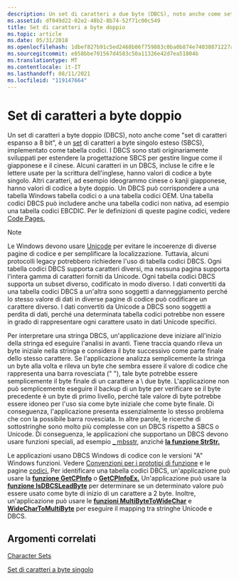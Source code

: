 ```yaml
---
description: Un set di caratteri a due byte (DBCS), noto anche come set di caratteri &\# 0034 espanso a 8 bit&0034;, è un set di caratteri a byte singolo esteso (SBCS), implementato come tabella \# codici.
ms.assetid: df049d22-02e2-48b2-8b74-52f71c00c549
title: Set di caratteri a byte doppio
ms.topic: article
ms.date: 05/31/2018
ms.openlocfilehash: 1dbef827b91c5ed2468b06f759883c0ba0b874e74038871227aabe0f65f1a046
ms.sourcegitcommit: e858bbe701567d4583c50a11326e42d7ea51804b
ms.translationtype: MT
ms.contentlocale: it-IT
ms.lasthandoff: 08/11/2021
ms.locfileid: "119147664"
---
```

# <a name="double-byte-character-sets"></a>Set di caratteri a byte doppio

Un set di caratteri a byte doppio (DBCS), noto anche come "set di caratteri espanso a 8 bit", è un [set](single-byte-character-sets.md) di caratteri a byte singolo esteso (SBCS), implementato come tabella codici. I DBCS sono stati originariamente sviluppati per estendere la progettazione SBCS per gestire lingue come il giapponese e il cinese. Alcuni caratteri in un DBCS, incluse le cifre e le lettere usate per la scrittura dell'inglese, hanno valori di codice a byte singolo. Altri caratteri, ad esempio ideogrammo cinese o kanji giapponese, hanno valori di codice a byte doppio. Un DBCS può corrispondere a una tabella Windows tabella codici o a una tabella codici OEM. Una tabella codici DBCS può includere anche una tabella codici non nativa, ad esempio una tabella codici EBCDIC. Per le definizioni di queste pagine codici, vedere [Code Pages.](code-pages.md)

> [!Note]  
> Le Windows devono usare [Unicode](unicode.md) per evitare le incoerenze di diverse pagine di codice e per semplificare la localizzazione. Tuttavia, alcuni protocolli legacy potrebbero richiedere l'uso di tabella codici DBCS. Ogni tabella codici DBCS supporta caratteri diversi, ma nessuna pagina supporta l'intera gamma di caratteri forniti da Unicode. Ogni tabella codici DBCS supporta un subset diverso, codificato in modo diverso. I dati convertiti da una tabella codici DBCS a un'altra sono soggetti a danneggiamento perché lo stesso valore di dati in diverse pagine di codice può codificare un carattere diverso. I dati convertiti da Unicode a DBCS sono soggetti a perdita di dati, perché una determinata tabella codici potrebbe non essere in grado di rappresentare ogni carattere usato in dati Unicode specifici.

 

Per interpretare una stringa DBCS, un'applicazione deve iniziare all'inizio della stringa ed eseguire l'analisi in avanti. Tiene traccia quando rileva un byte iniziale nella stringa e considera il byte successivo come parte finale dello stesso carattere. Se l'applicazione analizza semplicemente la stringa un byte alla volta e rileva un byte che sembra essere il valore di codice che rappresenta una barra rovesciata (" "), tale byte potrebbe essere semplicemente il byte finale di un carattere a \\ due byte. L'applicazione non può semplicemente eseguire il backup di un byte per verificare se il byte precedente è un byte di primo livello, perché tale valore di byte potrebbe essere idoneo per l'uso sia come byte iniziale che come byte finale. Di conseguenza, l'applicazione presenta essenzialmente lo stesso problema che con la possibile barra rovesciata. In altre parole, le ricerche di sottostringhe sono molto più complesse con un DBCS rispetto a SBCS o Unicode. Di conseguenza, le applicazioni che supportano un DBCS devono usare funzioni speciali, ad esempio [ \_ mbsstr](/cpp/c-runtime-library/reference/strstr-wcsstr-mbsstr-mbsstr-l), anziché [**la funzione StrStr.**](https://msdn.microsoft.com/library/z9da80kz(v=VS.71).aspx)

Le applicazioni usano DBCS Windows di codice con le versioni "A" Windows funzioni. Vedere [Convenzioni per i prototipi di funzione](conventions-for-function-prototypes.md) e le pagine [codici.](code-pages.md) Per identificare una tabella codici DBCS, un'applicazione può usare la [**funzione GetCPInfo**](/windows/desktop/api/Winnls/nf-winnls-getcpinfo) o [**GetCPInfoEx.**](/windows/desktop/api/Winnls/nf-winnls-getcpinfoexa) Un'applicazione può usare la [**funzione IsDBCSLeadByte**](/windows/desktop/api/Winnls/nf-winnls-isdbcsleadbyte) per determinare se un determinato valore può essere usato come byte di inizio di un carattere a 2 byte. Inoltre, un'applicazione può usare le [**funzioni MultiByteToWideChar**](/windows/desktop/api/Stringapiset/nf-stringapiset-multibytetowidechar) e [**WideCharToMultiByte**](/windows/desktop/api/Stringapiset/nf-stringapiset-widechartomultibyte) per eseguire il mapping tra stringhe Unicode e DBCS.

## <a name="related-topics"></a>Argomenti correlati

<dl> <dt>

[Character Sets](character-sets.md)
</dt> <dt>

[Set di caratteri a byte singolo](single-byte-character-sets.md)
</dt> </dl>

 

 
